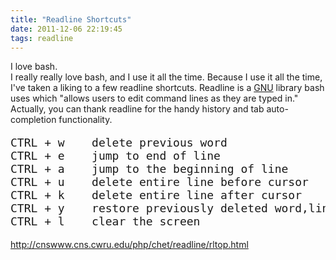 ```yaml
---
title: "Readline Shortcuts"
date: 2011-12-06 22:19:45
tags: readline
---
```


I love bash. <br />
I really really love bash, and I use it all the time. Because I use it all the time, I've taken a liking to a few <span class="mono">readline</span> shortcuts. Readline is a <a href="http://www.gnu.org/philosophy/philosophy.html">GNU</a> library bash uses which "allows users to edit command lines as they are typed in." Actually, you can thank <span class="mono">readline</span> for the handy history and tab auto-completion functionality. 

</p>

<pre style="font-size: 18px">
CTRL + w	delete previous word
CTRL + e	jump to end of line
CTRL + a	jump to the beginning of line
CTRL + u	delete entire line before cursor
CTRL + k	delete entire line after cursor
CTRL + y	restore previously deleted word,line,etc.
CTRL + l	clear the screen
</pre>

<p>
<a href="http://cnswww.cns.cwru.edu/php/chet/readline/rltop.html">http://cnswww.cns.cwru.edu/php/chet/readline/rltop.html</a></p><p>
